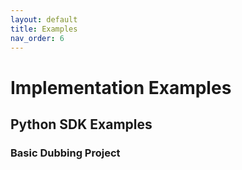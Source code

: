 ```yaml
---
layout: default
title: Examples
nav_order: 6
---
```


# Implementation Examples

## Python SDK Examples

### Basic Dubbing Project 